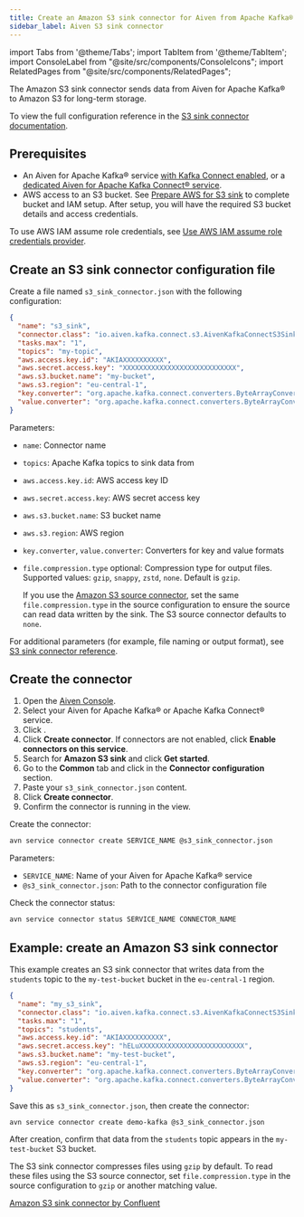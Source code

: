 ```yaml
---
title: Create an Amazon S3 sink connector for Aiven from Apache Kafka®
sidebar_label: Aiven S3 sink connector
---
```


import Tabs from '@theme/Tabs';
import TabItem from '@theme/TabItem';
import ConsoleLabel from "@site/src/components/ConsoleIcons";
import RelatedPages from "@site/src/components/RelatedPages";

The Amazon S3 sink connector sends data from Aiven for Apache Kafka® to Amazon S3 for long-term storage.

To view the full configuration reference in the [S3 sink connector documentation](https://github.com/Aiven-Open/cloud-storage-connectors-for-apache-kafka/blob/main/s3-sink-connector/README.md).

## Prerequisites

- An Aiven for Apache Kafka® service [with Kafka Connect enabled](enable-connect), or a
  [dedicated Aiven for Apache Kafka Connect® service](/docs/products/kafka/kafka-connect/get-started#apache_kafka_connect_dedicated_cluster).
- AWS access to an S3 bucket. See [Prepare AWS for S3 sink](/docs/products/kafka/kafka-connect/howto/s3-sink-prepare)
  to complete bucket and IAM setup. After setup, you will have the required S3 bucket
  details and access credentials.

To use AWS IAM assume role credentials, see
[Use AWS IAM assume role credentials provider](/docs/products/kafka/kafka-connect/howto/s3-iam-assume-role).

## Create an S3 sink connector configuration file

Create a file named `s3_sink_connector.json` with the following configuration:

```json
{
  "name": "s3_sink",
  "connector.class": "io.aiven.kafka.connect.s3.AivenKafkaConnectS3SinkConnector",
  "tasks.max": "1",
  "topics": "my-topic",
  "aws.access.key.id": "AKIAXXXXXXXXXX",
  "aws.secret.access.key": "XXXXXXXXXXXXXXXXXXXXXXXXXXXX",
  "aws.s3.bucket.name": "my-bucket",
  "aws.s3.region": "eu-central-1",
  "key.converter": "org.apache.kafka.connect.converters.ByteArrayConverter",
  "value.converter": "org.apache.kafka.connect.converters.ByteArrayConverter"
}
```

Parameters:

- `name`: Connector name
- `topics`: Apache Kafka topics to sink data from
- `aws.access.key.id`: AWS access key ID
- `aws.secret.access.key`: AWS secret access key
- `aws.s3.bucket.name`: S3 bucket name
- `aws.s3.region`: AWS region
- `key.converter`, `value.converter`: Converters for key and value formats
- `file.compression.type` optional: Compression type for output files. Supported values:
  `gzip`, `snappy`, `zstd`, `none`. Default is `gzip`.

  If you use the [Amazon S3 source connector](/docs/products/kafka/kafka-connect/howto/s3-source-connector),
  set the same `file.compression.type` in the source configuration to ensure the source
  can read data written by the sink. The S3 source connector defaults to `none`.

For additional parameters (for example, file naming or output format), see
[S3 sink connector reference](https://github.com/Aiven-Open/cloud-storage-connectors-for-apache-kafka/blob/main/s3-sink-connector/README.md).

## Create the connector

<Tabs groupId="setup-method">
<TabItem value="console" label="Aiven Console" default>

1. Open the [Aiven Console](https://console.aiven.io/).
1. Select your Aiven for Apache Kafka® or Apache Kafka Connect® service.
1. Click <ConsoleLabel name="Connectors"/>.
1. Click **Create connector**.
   If connectors are not enabled, click **Enable connectors on this service**.
1. Search for **Amazon S3 sink** and click **Get started**.
1. Go to the **Common** tab and click <ConsoleLabel name="edit"/> in the
   **Connector configuration** section.
1. Paste your `s3_sink_connector.json` content.
1. Click **Create connector**.
1. Confirm the connector is running in the <ConsoleLabel name="Connectors"/> view.

</TabItem>
<TabItem value="cli" label="Aiven CLI">

Create the connector:

```bash
avn service connector create SERVICE_NAME @s3_sink_connector.json
```

Parameters:

- `SERVICE_NAME`: Name of your Aiven for Apache Kafka® service
- `@s3_sink_connector.json`: Path to the connector configuration file

Check the connector status:

```bash
avn service connector status SERVICE_NAME CONNECTOR_NAME
```

</TabItem>
</Tabs>

## Example: create an Amazon S3 sink connector

This example creates an S3 sink connector that writes data from the `students` topic to
the `my-test-bucket` bucket in the `eu-central-1` region.

```json
{
  "name": "my_s3_sink",
  "connector.class": "io.aiven.kafka.connect.s3.AivenKafkaConnectS3SinkConnector",
  "tasks.max": "1",
  "topics": "students",
  "aws.access.key.id": "AKIAXXXXXXXXXX",
  "aws.secret.access.key": "hELuXXXXXXXXXXXXXXXXXXXXXXXXXX",
  "aws.s3.bucket.name": "my-test-bucket",
  "aws.s3.region": "eu-central-1",
  "key.converter": "org.apache.kafka.connect.converters.ByteArrayConverter",
  "value.converter": "org.apache.kafka.connect.converters.ByteArrayConverter"
}
```

Save this as `s3_sink_connector.json`, then create the connector:

```bash
avn service connector create demo-kafka @s3_sink_connector.json
```

After creation, confirm that data from the `students` topic appears in
the `my-test-bucket` S3 bucket.

The S3 sink connector compresses files using `gzip` by default. To read these files using
the S3 source connector, set `file.compression.type` in the source
configuration to `gzip` or another matching value.

<RelatedPages/>

[Amazon S3 sink connector by Confluent](/docs/products/kafka/kafka-connect/howto/s3-sink-connector-confluent)
